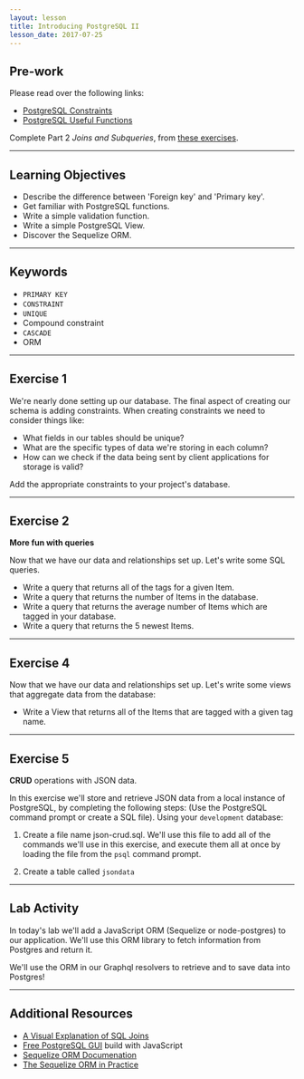 ```yaml
---
layout: lesson
title: Introducing PostgreSQL II
lesson_date: 2017-07-25
---
```


## Pre-work

Please read over the following links:

- [PostgreSQL Constraints](https://www.tutorialspoint.com/postgresql/postgresql_constraints.htm)
- [PostgreSQL Useful Functions](https://www.tutorialspoint.com/postgresql/postgresql_useful_functions.htm)

Complete Part 2 *Joins and Subqueries*, from [these exercises](https://pgexercises.com/questions/joins/).

---

## Learning Objectives

- Describe the difference between 'Foreign key' and 'Primary key'.
- Get familiar with PostgreSQL functions.
- Write a simple validation function.
- Write a simple PostgreSQL View.
- Discover the Sequelize ORM.

---

## Keywords

- `PRIMARY KEY`
- `CONSTRAINT`
- `UNIQUE`
- Compound constraint
- `CASCADE`
- ORM

---

## Exercise 1

We're nearly done setting up our database. The final aspect of creating our schema is adding constraints.
When creating constraints we need to consider things like:

- What fields in our tables should be unique?
- What are the specific types of data we're storing in each column?
- How can we check if the data being sent by client applications for storage is valid?

Add the appropriate constraints to your project's database.

---
## Exercise 2

**More fun with queries**

Now that we have our data and relationships set up. Let's write some SQL queries.

- Write a query that returns all of the tags for a given Item.
- Write a query that returns the number of Items in the database.
- Write a query that returns the average number of Items which are tagged in your database.
- Write a query that returns the 5 newest Items.

---

## Exercise 4

Now that we have our data and relationships set up. Let's write some views that aggregate data from the database:

- Write a View that returns all of the Items that are tagged with a given tag name.

---

## Exercise 5

**CRUD** operations with JSON data.

In this exercise we'll store and retrieve JSON data from a local instance of PostgreSQL, by completing the following steps:
(Use the PostgreSQL command prompt or create a SQL file).
Using your `development` database:

1) Create a file name json-crud.sql. We'll use this file to add all of the commands we'll use in this exercise, and
execute them all at once by loading the file from the `psql` command prompt.

2) Create a table called `jsondata`

---

## Lab Activity

In today's lab we'll add a JavaScript ORM (Sequelize or node-postgres) to our application. 
We'll use this ORM library to fetch information from Postgres and return it. 

We'll use the ORM in our Graphql resolvers to retrieve and to save data into Postgres!

---

## Additional Resources

- [A Visual Explanation of SQL Joins](https://blog.codinghorror.com/a-visual-explanation-of-sql-joins/)
- [Free PostgreSQL GUI](https://github.com/web-pal/DBGlass) build with JavaScript
- [Sequelize ORM Documenation](http://docs.sequelizejs.com/en/v3/)
- [The Sequelize ORM in Practice](http://www.redotheweb.com/2013/02/20/sequelize-the-javascript-orm-in-practice.html)

